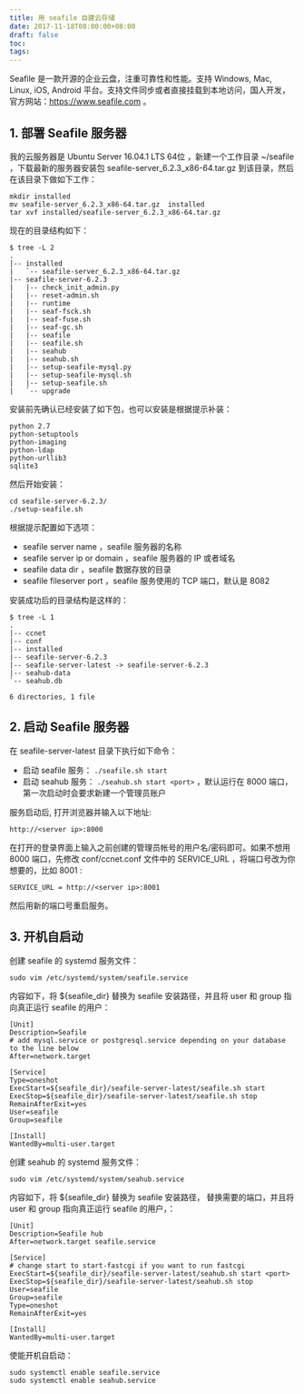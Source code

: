 ```yaml
---
title: 用 seafile 自建云存储
date: 2017-11-18T08:00:00+08:00
draft: false
toc:
tags:
---
```




Seafile 是一款开源的企业云盘，注重可靠性和性能。支持 Windows, Mac, Linux, iOS, Android 平台。支持文件同步或者直接挂载到本地访问，国人开发，官方网站：<https://www.seafile.com> 。

## 1. 部署 Seafile 服务器

我的云服务器是 Ubuntu Server 16.04.1 LTS 64位 ，新建一个工作目录 ~/seafile ，下载最新的服务器安装包 seafile-server_6.2.3_x86-64.tar.gz 到该目录，然后在该目录下做如下工作：

    mkdir installed
    mv seafile-server_6.2.3_x86-64.tar.gz  installed
    tar xvf installed/seafile-server_6.2.3_x86-64.tar.gz

现在的目录结构如下：

    $ tree -L 2
    .
    |-- installed
    |   `-- seafile-server_6.2.3_x86-64.tar.gz
    |-- seafile-server-6.2.3
    |   |-- check_init_admin.py
    |   |-- reset-admin.sh
    |   |-- runtime
    |   |-- seaf-fsck.sh
    |   |-- seaf-fuse.sh
    |   |-- seaf-gc.sh
    |   |-- seafile
    |   |-- seafile.sh
    |   |-- seahub
    |   |-- seahub.sh
    |   |-- setup-seafile-mysql.py
    |   |-- setup-seafile-mysql.sh
    |   |-- setup-seafile.sh
    |   `-- upgrade
    
安装前先确认已经安装了如下包，也可以安装是根据提示补装：

    python 2.7
    python-setuptools
    python-imaging
    python-ldap
    python-urllib3
    sqlite3

然后开始安装：

    cd seafile-server-6.2.3/
    ./setup-seafile.sh

根据提示配置如下选项：

* seafile server name ，seafile 服务器的名称
* seafile server ip or domain ，seafile 服务器的 IP 或者域名
* seafile data dir ，seafile 数据存放的目录
* seafile fileserver port ，seafile 服务使用的 TCP 端口，默认是 8082

安装成功后的目录结构是这样的：

    $ tree -L 1
    .
    |-- ccnet
    |-- conf
    |-- installed
    |-- seafile-server-6.2.3
    |-- seafile-server-latest -> seafile-server-6.2.3
    |-- seahub-data
    `-- seahub.db
    
    6 directories, 1 file

## 2. 启动 Seafile 服务器

在 seafile-server-latest 目录下执行如下命令：

* 启动 seafile 服务： `./seafile.sh start`
* 启动 seahub 服务： `./seahub.sh start <port>` ，默认运行在 8000 端口，第一次启动时会要求新建一个管理员账户

服务启动后, 打开浏览器并输入以下地址:

    http://<server ip>:8000

在打开的登录界面上输入之前创建的管理员帐号的用户名/密码即可。如果不想用 8000 端口，先修改 conf/ccnet.conf 文件中的 SERVICE_URL ，将端口号改为你想要的，比如 8001 :

    SERVICE_URL = http://<server ip>:8001

然后用新的端口号重启服务。

## 3. 开机自启动

创建 seafile 的 systemd 服务文件：

    sudo vim /etc/systemd/system/seafile.service

内容如下，将 ${seafile_dir} 替换为 seafile 安装路径，并且将 user 和 group 指向真正运行 seafile 的用户：

    [Unit]
    Description=Seafile
    # add mysql.service or postgresql.service depending on your database to the line below
    After=network.target
    
    [Service]
    Type=oneshot
    ExecStart=${seafile_dir}/seafile-server-latest/seafile.sh start
    ExecStop=${seafile_dir}/seafile-server-latest/seafile.sh stop
    RemainAfterExit=yes
    User=seafile
    Group=seafile
    
    [Install]
    WantedBy=multi-user.target

创建 seahub 的 systemd 服务文件：

    sudo vim /etc/systemd/system/seahub.service

内容如下，将 ${seafile_dir} 替换为 seafile 安装路径，<port> 替换需要的端口，并且将 user 和 group 指向真正运行 seafile 的用户，：


    [Unit]
    Description=Seafile hub
    After=network.target seafile.service
    
    [Service]
    # change start to start-fastcgi if you want to run fastcgi
    ExecStart=${seafile_dir}/seafile-server-latest/seahub.sh start <port>
    ExecStop=${seafile_dir}/seafile-server-latest/seahub.sh stop
    User=seafile
    Group=seafile
    Type=oneshot
    RemainAfterExit=yes
    
    [Install]
    WantedBy=multi-user.target

使能开机自启动：

    sudo systemctl enable seafile.service
    sudo systemctl enable seahub.service

